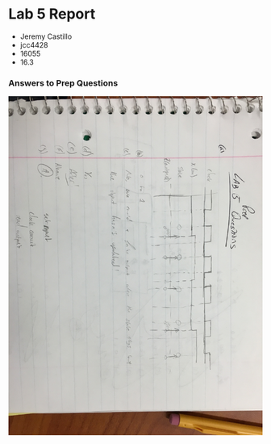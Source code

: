 # Lab 5 Report

* Jeremy Castillo
* jcc4428
* 16055
* 16.3

### Answers to Prep Questions
![Answers](screenshots/IMG_0413.JPG)
